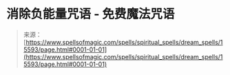 <!--yml

category: 未分类

date: 2024-06-12 18:55:05

-->

# 消除负能量咒语 - 免费魔法咒语

> 来源：[https://www.spellsofmagic.com/spells/spiritual_spells/dream_spells/15593/page.html#0001-01-01](https://www.spellsofmagic.com/spells/spiritual_spells/dream_spells/15593/page.html#0001-01-01)
